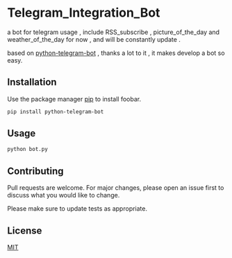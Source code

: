 # Telegram_Integration_Bot
a bot for telegram usage , include RSS_subscribe , picture_of_the_day and weather_of_the_day for now , and will be constantly update .

based on [python-telegram-bot](https://https://python-telegram-bot.org/) , thanks a lot to it , it  makes develop a bot so easy.

## Installation

Use the package manager [pip](https://pip.pypa.io/en/stable/) to install foobar.

```bash
pip install python-telegram-bot
```

## Usage

```python
python bot.py
```

## Contributing
Pull requests are welcome. For major changes, please open an issue first to discuss what you would like to change.

Please make sure to update tests as appropriate.

## License
[MIT](https://choosealicense.com/licenses/mit/)